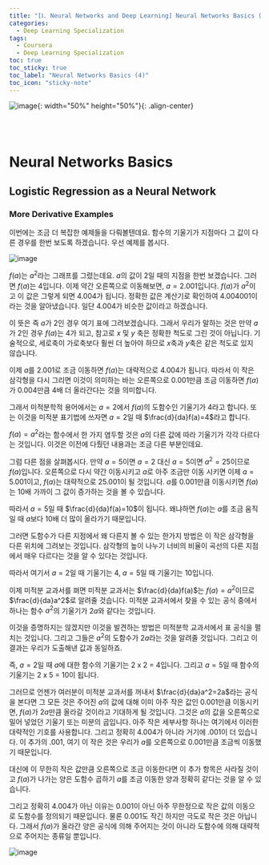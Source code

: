 ```yaml
---
title: "[Ⅰ. Neural Networks and Deep Learning] Neural Networks Basics (4)"
categories:
  - Deep Learning Specialization
tags:
  - Coursera
  - Deep Learning Specialization
toc: true
toc_sticky: true
toc_label: "Neural Networks Basics (4)"
toc_icon: "sticky-note"
---
```


![image](https://user-images.githubusercontent.com/55765292/172768350-41a6b2f0-9468-4b13-bc94-4a38f89ce5e6.png){: width="50%" height="50%"}{: .align-center}

<br><br>

# Neural Networks Basics

## Logistic Regression as a Neural Network

### More Derivative Examples
이번에는 조금 더 복잡한 예제들을 다뤄볼텐데요. 함수의 기울기가 지점마다 그 값이 다른 경우를 한번 보도록 하겠습니다. 우선 예제를 봅시다.

![image](https://user-images.githubusercontent.com/55765292/173518202-fca50226-a132-4c16-bc7f-4c527aa5f160.png)

$f(a)$는 $a^2$라는 그래프를 그렸는데요. $a$의 값이 $2$일 때의 지점을 한번 보겠습니다. 그러면 $f(a)$는 $4$입니다. 이제 약간 오른쪽으로 이동해보면, $a=2.001$입니다. $f(a)$가 $a^2$이고 이 값은 그렇게 되면 $4.004$가 됩니다. 정확한 값은 계산기로 확인하여 $4.004001$이라는 것을 알아냈습니다. 일단 4.004가 비슷한 값이라고 하겠습니다.

이 뜻은 즉 $a$가 $2$인 경우 여기 표에 그려보겠습니다. 그래서 우리가 말하는 것은 만약 $a$가 $2$인 경우 $f(a)$는 $4$가 되고, 참고로 $x$ 및 $y$ 축은 정확한 척도로 그린 것이 아닙니다. 기술적으로, 세로축이 가로축보다 훨씬 더 높아야 하므로 $x$축과 $y$축은 같은 척도로 있지 않습니다.

이제 $a$를 $2.001$로 조금 이동하면 $f(a)$는 대략적으로 $4.004$가 됩니다. 따라서 이 작은 삼각형을 다시 그리면 이것이 의미하는 바는 오른쪽으로 $0.001$만큼 조금 이동하면 $f(a)$가 $0.004$만큼 4배 더 올라간다는 것을 의미합니다.

그래서 미적분학적 용어에서는 $a=2$에서 $f(a)$의 도함수인 기울기가 $4$라고 합니다. 또는 이것을 미적분 표기법에 쓰자면 $a=2$일 때 $\frac{d}{da}f(a)=4$라고 합니다.

$f(a)=a^2$라는 함수에서 한 가지 염두할 것은 $a$의 다른 값에 따라 기울기가 각각 다르다는 것입니다. 이것은 이전에 다뤘던 내용과는 조금 다른 부분인데요.

그럼 다른 점을 살펴봅시다. 만약 $a=5$이면 $a=2$ 대신 $a=5$이면 $a^2=25$이므로 $f(a)$입니다. 오른쪽으로 다시 약간 이동시키고 $a$로 아주 조금만 이동 시키면 이제 $a=5.001$이고, $f(a)$는 대략적으로 $25.001$이 될 것입니다. $a$를 $0.001$만큼 이동시키면 $f(a)$는 10배 가까이 그 값이 증가하는 것을 볼 수 있습니다.

따라서 $a=5$일 때 $\frac{d}{da}f(a)=10$이 됩니다. 왜냐하면 $f(a)$는 $a$를 조금 움직일 때 $a$보다 10배 더 많이 올라가기 때문입니다.

그러면 도함수가 다른 지점에서 왜 다른지 볼 수 있는 한가지 방법은 이 작은 삼각형을 다른 위치에 그려보는 것입니다. 삼각형의 높이 나누기 너비의 비율이 곡선의 다른 지점에서 매우 다르다는 것을 알 수 있다는 것입니다.

따라서 여기서 $a=2$일 때 기울기는 $4$, $a=5$일 때 기울기는 $10$입니다.

이제 미적분 교과서를 펴면 미적분 교과서는 $\frac{d}{da}f(a)$는 $f(a)=a^2$이므로 $\frac{d}{da}a^2$로 알려줄 것습니다. 미적분 교과서에서 찾을 수 있는 공식 중에서 하나는 함수 $a^2$의 기울기가 $2a$와 같다는 것입니다.

이것을 증명하지는 않겠지만 이것을 발견하는 방법은 미적분학 교과서에서 표 공식을 펼치는 것입니다. 그리고 그들은 $a^2$의 도함수가 $2a$라는 것을 알려줄 것입니다. 그리고 이 결과는 우리가 도출해낸 값과 동일하죠.

즉, $a=2$일 때 $a$에 대한 함수의 기울기는 $2$ x $2$ = $4$입니다. 그리고 $a=5$일 때 함수의 기울기는 $2$ x $5$ = $10$이 됩니다.

그러므로 언젠가 여러분이 미적분 교과서를 꺼내서 $\frac{d}{da}a^2=2a$라는 공식을 본다면 그 모든 것은 주어진 $a$의 값에 대해 이미 아주 작은 값인 $0.001$만큼 이동시키면, $f(a)$가 $2a$만큼 올라갈 것이라고 기대하게 될 것입니다. 그것은 $a$의 값을 오른쪽으로 밀어 넣었던 기울기 또는 미분의 곱입니다. 아주 작은 세부사항 하나는 여기에서 이러한 대략적인 기호를 사용합니다. 그리고 정확히 $4.004$가 아니라 거기에 .001이 더 있습니다. 이 추가의 .001, 여기 이 작은 것은 우리가 $a$를 오른쪽으로 $0.001$만큼 조금씩 이동했기 때문입니다.

대신에 이 무한히 작은 값만큼 오른쪽으로 조금 이동한다면 이 추가 항목은 사라질 것이고 $f(a)$가 나가는 양은 도함수 곱하기 $a$를 조금 이동한 양과 정확히 같다는 것을 알 수 있습니다.

그리고 정확히 $4.004$가 아닌 이유는 $0.001$이 아닌 아주 무한정으로 작은 값의 이동으로 도함수를 정의되기 때문입니다. 물론 $0.001$도 작긴 하지만 극도로 작은 것은 아닙니다. 그래서 $f(a)$가 올라간 양은 공식에 의해 주어지는 것이 아니라 도함수에 의해 대략적으로 주어지는 종류일 뿐입니다.

![image](https://user-images.githubusercontent.com/55765292/173518362-cc2ee31e-b4bc-4eb2-afcf-6155c75746a8.png)
